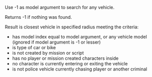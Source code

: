 Use -1 as model argument to search for any vehicle.

Returns -1 if nothing was found.

Result is closest vehicle in specified radius meeting the criteria:
* has model index equal to model argument, or any vehicle model (ignored if model argument is -1 or lesser)
* is type of car or bike
* is not created by mission or script
* has no player or mission created characters inside
* no character is currently entering or exiting the vehicle
* is not police vehicle currently chasing player or another criminal
